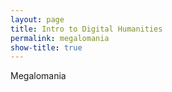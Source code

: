 ```yaml
---
layout: page
title: Intro to Digital Humanities
permalink: megalomania
show-title: true
---
```


Megalomania
